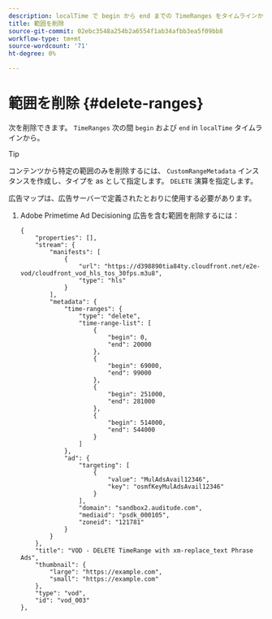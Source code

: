 ```yaml
---
description: localTime で begin から end までの TimeRanges をタイムラインから削除できます。
title: 範囲を削除
source-git-commit: 02ebc3548a254b2a6554f1ab34afbb3ea5f09bb8
workflow-type: tm+mt
source-wordcount: '71'
ht-degree: 0%

---
```


# 範囲を削除 {#delete-ranges}

次を削除できます。 `TimeRanges` 次の間 `begin` および `end` in `localTime` タイムラインから。

>[!TIP]
>
>コンテンツから特定の範囲のみを削除するには、 `CustomRangeMetadata` インスタンスを作成し、タイプを as として指定します。 `DELETE` 演算を指定します。

広告マップは、広告サーバーで定義されたとおりに使用する必要があります。

1. Adobe Primetime Ad Decisioning 広告を含む範囲を削除するには：

   ```
   {   
       "properties": [],
       "stream": {
           "manifests": [
               {
                   "url": "https://d398890tia84ty.cloudfront.net/e2e-vod/cloudfront_vod_hls_tos_30fps.m3u8",
                   "type": "hls"
               }
           ],
           "metadata": {
               "time-ranges": {
                   "type": "delete",
                   "time-range-list": [
                       {
                           "begin": 0,
                           "end": 20000
                       },
                       {
                           "begin": 69000,
                           "end": 99000
                       },
                       {
                           "begin": 251000,
                           "end": 281000
                       },
                       {
                           "begin": 514000,
                           "end": 544000
                       }
                   ]
               },
               "ad": {
                   "targeting": [
                       {
                           "value": "MulAdsAvail12346",
                           "key": "osmfKeyMulAdsAvail12346"
                       }
                   ],
                   "domain": "sandbox2.auditude.com",
                   "mediaid": "psdk_000105",
                   "zoneid": "121781"
               }     
           }
       },   
       "title": "VOD - DELETE TimeRange with xm-replace_text Phrase Ads",
       "thumbnail": {
           "large": "https://example.com",
           "small": "https://example.com"
       },
       "type": "vod",
       "id": "vod_003"
   },
   ```
